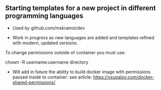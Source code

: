 ## Starting templates for a new project in different programming languages

* Used by github.com/mskramst/dev

* Work in progress as new languages are added and templates refined with modern,
updated versions.

To change permissions outside of container you must use:

chown -R username:username directory

* Will add in future the ability to build docker image with permissions passed
    inside to container: see article: https://vsupalov.com/docker-shared-permissions/
